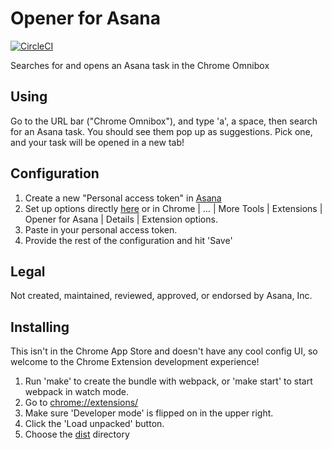 # Opener for Asana

[![CircleCI](https://circleci.com/gh/apiology/opener-for-asana.svg?style=svg)](https://circleci.com/gh/apiology/opener-for-asana)

Searches for and opens an Asana task in the Chrome Omnibox

## Using

Go to the URL bar ("Chrome Omnibox"), and type 'a', a space, then
search for an Asana task.  You should see them pop up as suggestions.
Pick one, and your task will be opened in a new tab!

## Configuration

1. Create a new "Personal access token" in
   [Asana](https://app.asana.com/0/my-apps)
1. Set up options directly
   [here](chrome-extension://TBD/options.html)
   or in Chrome | … | More Tools | Extensions | Opener for Asana |
   Details | Extension options.
1. Paste in your personal access token.
1. Provide the rest of the configuration and hit 'Save'

## Legal

Not created, maintained, reviewed, approved, or endorsed by Asana, Inc.

## Installing

This isn't in the Chrome App Store and doesn't have any cool config
UI, so welcome to the Chrome Extension development experience!

1. Run 'make' to create the bundle with webpack, or 'make start' to
   start webpack in watch mode.
2. Go to [chrome://extensions/](chrome://extensions/)
3. Make sure 'Developer mode' is flipped on in the upper right.
4. Click the 'Load unpacked' button.
5. Choose the [dist](./dist) directory
